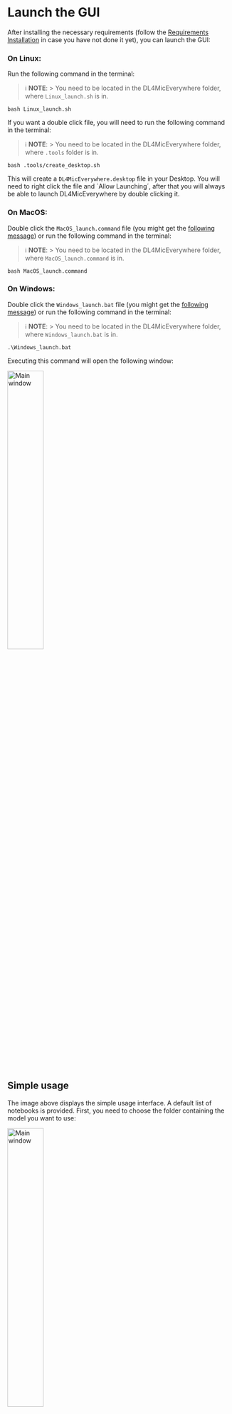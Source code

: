 # Launch the GUI

After installing the necessary requirements (follow the [Requirements Installation]() in case you have not done it yet), you can launch the GUI:

### **On Linux:**
Run the following command in the terminal:
> ℹ️ **NOTE**:
    > You need to be located in the DL4MicEverywhere folder, where `Linux_launch.sh` is in.
```
bash Linux_launch.sh
```

If you want a double click file, you will need to run the following command in the terminal:
> ℹ️ **NOTE**:
    > You need to be located in the DL4MicEverywhere folder, where `.tools` folder is in.
```
bash .tools/create_desktop.sh
```
This will create a `DL4MicEverywhere.desktop` file in your Desktop. You will need to right click the file and ´Allow Launching´, after that you will always be able to launch DL4MicEverywhere by double clicking it.  

### **On MacOS:**
Double click the `MacOS_launch.command` file (you might get the [following message](https://github.com/HenriquesLab/DL4MicEverywhere/blob/main/docs/TROUBLESHOOTING.md#macos_launher-cannot-be-oppened)) or run the following command in the terminal:

> ℹ️ **NOTE**:
    > You need to be located in the DL4MicEverywhere folder, where `MacOS_launch.command` is in.
```
bash MacOS_launch.command
```

### **On Windows:**
Double click the `Windows_launch.bat` file (you might get the [following message](https://github.com/HenriquesLab/DL4MicEverywhere/blob/main/docs/TROUBLESHOOTING.md#windows_launher-cannot-be-oppened)) or run the following command in the terminal:

> ℹ️ **NOTE**:
    > You need to be located in the DL4MicEverywhere folder, where `Windows_launch.bat` is in.
```
.\Windows_launch.bat
```

Executing this command will open the following window:

<img src="https://github.com/HenriquesLab/DL4MicEverywhere/blob/documentation/Wiki%20images/GUI.png" 
     alt="Main window"
     width="40%" 
     height="40%" />

## Simple usage

The image above displays the simple usage interface. A default list of notebooks is provided. First, you need to choose the folder containing the model you want to use:

<img src="https://github.com/HenriquesLab/DL4MicEverywhere/blob/documentation/Wiki%20images/DEFAULT_1.png" 
     alt="Main window"
     width="40%" 
     height="40%" />

The available folders are: 
 - [Bespoke_notebooks](https://github.com/HenriquesLab/DL4MicEverywhere/blob/main/notebooks/Bespoke_notebooks/README.md)
 - [External_notebooks](https://github.com/HenriquesLab/DL4MicEverywhere/blob/main/notebooks/External_notebooks/README.md)
 - [ZeroCostDL4Mic_notebooks](https://github.com/HenriquesLab/DL4MicEverywhere/blob/main/notebooks/ZeroCostDL4Mic_notebooks/README.md)

After selecting the folder, you need to choose the notebook you want to use from the second list:

<img src="https://github.com/HenriquesLab/DL4MicEverywhere/blob/documentation/Wiki%20images/DEFAULT_2.png" 
     alt="Main window"
     width="40%" 
     height="40%" />

In this example, we have selected the pix2pix notebook from the ZeroCost folder:

<img src="https://github.com/HenriquesLab/DL4MicEverywhere/blob/documentation/Wiki%20images/DEFAULT_RESULT.png" 
     alt="Main window"
     width="40%" 
     height="40%" />

After selecting the notebook, there are only two mandatory arguments: **Data folder** and **Output folder**. 

### Choose the data folder

In the **Path to the data folder** section, you can either paste the path to the file directly or click on the **Select** button. 

The path you select here should lead to the folder containing the data you want to use in your model, such as the images for training, the weights of a pretrained model, etc. Clicking the **Select** button will open a window displaying your file system:

<img src="https://github.com/HenriquesLab/DL4MicEverywhere/blob/documentation/Wiki%20images/DATA.png" 
     alt="Window to choose the data folder"
     width="60%" 
     height="60%" />

After selecting the path to the folder, the main window should look like this:

<img src="https://github.com/HenriquesLab/DL4MicEverywhere/blob/documentation/Wiki%20images/DATA_RESULT.png" 
     alt="Main window after data folder"
     width="40%" 
     height="40%" />


### Choose the output folder

In the **Path to the output folder** section, you can either paste the path to the file directly or click on the **Select** button. 


> ⚠️: **IMPORTANT:**
> Only the files you store in this folder will be saved once you close the program, the rest will be lost.

The path you select here should lead to the folder where you plan to save and store the results of the notebook. Clicking the **Select** button will open a window displaying your file system:

<img src="https://github.com/HenriquesLab/DL4MicEverywhere/blob/documentation/Wiki%20images/OUTPUT.png" 
     alt="Window to choose the output folder"
     width="60%" 
     height="60%" />

After selecting the path to the folder, the main window should look like this:

<img src="https://github.com/HenriquesLab/DL4MicEverywhere/blob/documentation/Wiki%20images/OUTPUT_RESULT.png" 
     alt="Main window after output folder"
     width="40%" 
     height="40%" />

With these arguments set, you can click **Done** to execute the program. Additionally, you can choose to use a GPU (if your device has one) and you can assign a custom tag to the Docker image that will be built.

### Activate/Deactivate the GPU

The **Allow GPU** checkbox allows you to choose whether or not to use the GPU (it is unchecked by default). Once selected, the main window will look like this:

<img src="https://github.com/HenriquesLab/DL4MicEverywhere/blob/documentation/Wiki%20images/GPU.png" 
     alt="Main window after GPU"
     width="40%" 
     height="40%" />

### Assign a custom tag to the Docker image

You can enter the tag you want in the **Tag** textbox. In the following example, we assign the tag 'MyTag' to the Docker image:

<img src="https://github.com/HenriquesLab/DL4MicEverywhere/blob/documentation/Wiki%20images/TAG.png" 
     alt="Main window after Tag"
     width="40%" 
     height="40%" />

## Advanced usage

You can also click on the **Advanced options** button at the bottom to display a new section:

<img src="https://github.com/HenriquesLab/DL4MicEverywhere/blob/documentation/Wiki%20images/ADVANCED.png" 
     alt="Advanced options"
     width="40%" 
     height="40%" />

When you choose this option, the **default notebooks** section will be disabled and will not consider the information you provide there. The rest of the arguments you provided will remain intact. In these advanced options, you can provide paths to local files like the `configuration.yaml`, `notebook.ipynb`, and `requirements.txt`.

### Select a local `configuration.yaml`:

In the **Path to the configuration.yaml** section, you can either paste the path to the file directly or click on the **Select** button. 

You need to select the path to the configuration.yaml file you want to use (make sure it follows the [defined structure](https://github.com/HenriquesLab/DL4MicEverywhere/blob/main/docs/FORMAT.md)). Clicking the **Select** button will open a window displaying your file system:

<img src="https://github.com/HenriquesLab/DL4MicEverywhere/blob/documentation/Wiki%20images/CONFIG.png" 
     alt="Select the local configuration"
     width="60%" 
     height="60%" />

After selecting the file, the window should look like this:

<img src="https://github.com/HenriquesLab/DL4MicEverywhere/blob/documentation/Wiki%20images/CONFIG_RESULT.png" 
     alt="Select the local configuration result"
     width="40%" 
     height="40%" />

### Select a local notebook:

Just like the `configuration.yaml` file selection, you can select a `.ipynb` notebook instead of the one provided in the `configuration.yaml` that follows the ZeroCostDL4Mic structure:

<img src="https://github.com/HenriquesLab/DL4MicEverywhere/blob/documentation/Wiki%20images/NOTEBOOK.png" 
     alt="Select the local notebook"
     width="60%" 
     height="60%" />

After selecting the file, the window should look like this:

<img src="https://github.com/HenriquesLab/DL4MicEverywhere/blob/documentation/Wiki%20images/NOTEBOOK_RESULT.png" 
     alt="Select the local notebook result"
     width="40%" 
     height="40%" />

### Select a local requirements file:

You can also select a `requirements.txt` file instead of the one provided in the `configuration.yaml`. This file should contain the Python libraries that you want to be installed in the container:

<img src="https://github.com/HenriquesLab/DL4MicEverywhere/blob/documentation/Wiki%20images/REQUIREMENTS.png" 
     alt="Select the local requirements"
     width="60%" 
     height="60%" />

After selecting the file, the window should look like this:

<img src="https://github.com/HenriquesLab/DL4MicEverywhere/blob/documentation/Wiki%20images/REQUIREMENTS_RESULT.png" 
     alt="Select the local requirements result"
     width="40%" 
     height="40%" />

# Connect to remote workstations via SSH

You can use the GUI with remote workstations when an SSH connection is established. 

**iOS / Mac**
If you are using an iOS system to connect via SSH, you need to install [Xquartz](https://www.xquartz.org/). You can easily do this using the following command in the terminal:
```
brew install --cask xquartz
```
You need to restart the system after the installation. 

**Launching the remote SSH connection**

Try one of these: 
```
ssh -Y username@XXX.XX.XX.XXX
```
or 
```
ssh -L -Y usernam@XXX.XX.XX.XXX
```
or
```
ssh -X username@XXX.XX.XX.XXX
```
or 
```
ssh -L -X username@XXX.XX.XX.XXX
```

The `-Y` option in the `ssh` command enables trusted X11 forwarding. This means that the remote X11 applications have permissions to connect to the local X11 display. It is a secure way to run X11 applications on a remote machine and have them displayed on a local machine. The `-Y` option is preferred over the `-X` option, for security reasons.


The `-L` option in the `ssh` command is used to set up local port forwarding. It allows you to create a secure tunnel from a local machine to a destination machine through the SSH server. This can be useful for accessing services on a remote machine securely or for bypassing firewall restrictions.
When using the `-L` option, you specify the local address and port, the remote address, and the remote port to which the traffic will be forwarded. For example, the following command sets up local port forwarding: `ssh -L 8080:localhost:80 user@remote`. This command forwards all traffic sent to port `8080` on the local machine to port `80` on the remote machine.
Local port forwarding can be used to secure traffic and access remote services securely. It is commonly used in scenarios where direct access to a service is restricted or when encryption and security are required for the communication.

**Run DL4MicEverywhere**
```
cd DL4MicEverywhere
sudo -E bash launch.sh
```
**Launch Jupyter lab with the remote port**
After the Docker image is built and Jupyter lab is launched remotely, you need to connect via SSH to the port assigned to Jupyter. To do this, check the new window for the port. For example, in the image below, it is `8888`
<img src="https://github.com/HenriquesLab/DL4MicEverywhere/blob/documentation/Wiki%20images/JUPYTER_TOKEN_TERMINAL.png" 
     alt="Terminal after running Jupyter Lab"
     width="60%" 
     height="60%" />

To establish the connection, open a new window in the Terminal and type:
```
ssh -L 8888:localhost:8888 ocb@172.22.50.188
```
Copy the path given by the terminal into a browser (the one highlighted in the screenshot above).
